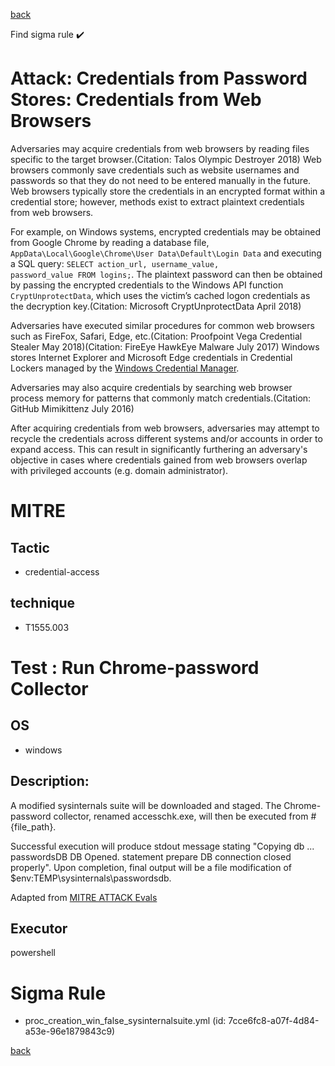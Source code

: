 
[back](../index.md)

Find sigma rule :heavy_check_mark: 

# Attack: Credentials from Password Stores: Credentials from Web Browsers 

Adversaries may acquire credentials from web browsers by reading files specific to the target browser.(Citation: Talos Olympic Destroyer 2018) Web browsers commonly save credentials such as website usernames and passwords so that they do not need to be entered manually in the future. Web browsers typically store the credentials in an encrypted format within a credential store; however, methods exist to extract plaintext credentials from web browsers.

For example, on Windows systems, encrypted credentials may be obtained from Google Chrome by reading a database file, <code>AppData\Local\Google\Chrome\User Data\Default\Login Data</code> and executing a SQL query: <code>SELECT action_url, username_value, password_value FROM logins;</code>. The plaintext password can then be obtained by passing the encrypted credentials to the Windows API function <code>CryptUnprotectData</code>, which uses the victim’s cached logon credentials as the decryption key.(Citation: Microsoft CryptUnprotectData April 2018)
 
Adversaries have executed similar procedures for common web browsers such as FireFox, Safari, Edge, etc.(Citation: Proofpoint Vega Credential Stealer May 2018)(Citation: FireEye HawkEye Malware July 2017) Windows stores Internet Explorer and Microsoft Edge credentials in Credential Lockers managed by the [Windows Credential Manager](https://attack.mitre.org/techniques/T1555/004).

Adversaries may also acquire credentials by searching web browser process memory for patterns that commonly match credentials.(Citation: GitHub Mimikittenz July 2016)

After acquiring credentials from web browsers, adversaries may attempt to recycle the credentials across different systems and/or accounts in order to expand access. This can result in significantly furthering an adversary's objective in cases where credentials gained from web browsers overlap with privileged accounts (e.g. domain administrator).

# MITRE
## Tactic
  - credential-access


## technique
  - T1555.003


# Test : Run Chrome-password Collector
## OS
  - windows


## Description:
A modified sysinternals suite will be downloaded and staged. The Chrome-password collector, renamed accesschk.exe, will then be executed from #{file_path}.

Successful execution will produce stdout message stating "Copying db ... passwordsDB DB Opened. statement prepare DB connection closed properly". Upon completion, final output will be a file modification of $env:TEMP\sysinternals\passwordsdb.

Adapted from [MITRE ATTACK Evals](https://github.com/mitre-attack/attack-arsenal/blob/66650cebd33b9a1e180f7b31261da1789cdceb66/adversary_emulation/APT29/CALDERA_DIY/evals/data/abilities/credential-access/e7cab9bb-3e3a-4d93-99cc-3593c1dc8c6d.yml)


## Executor
powershell

# Sigma Rule
 - proc_creation_win_false_sysinternalsuite.yml (id: 7cce6fc8-a07f-4d84-a53e-96e1879843c9)



[back](../index.md)
